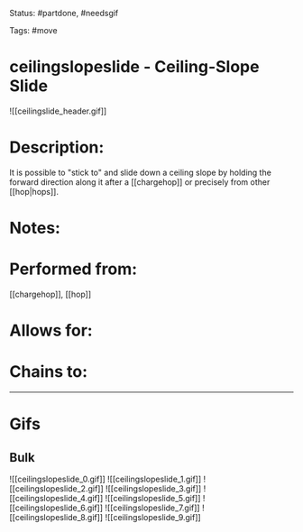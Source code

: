 Status: #partdone, #needsgif 

Tags: #move

# ceilingslopeslide - Ceiling-Slope Slide
![[ceilingslide_header.gif]]
# Description:
It is possible to "stick to" and slide down a ceiling slope by holding the forward direction along it after a [[chargehop]] or precisely from other [[hop|hops]].

# Notes:


# Performed from:
[[chargehop]], [[hop]]

# Allows for:


# Chains to:


___
# Gifs
## Bulk
![[ceilingslopeslide_0.gif]]
![[ceilingslopeslide_1.gif]]
![[ceilingslopeslide_2.gif]]
![[ceilingslopeslide_3.gif]]
![[ceilingslopeslide_4.gif]]
![[ceilingslopeslide_5.gif]]
![[ceilingslopeslide_6.gif]]
![[ceilingslopeslide_7.gif]]
![[ceilingslopeslide_8.gif]]
![[ceilingslopeslide_9.gif]]